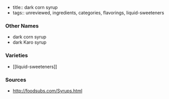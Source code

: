 - title:: dark corn syrup
- tags:: unreviewed, ingredients, categories, flavorings, liquid-sweeteners


### Other Names

* dark corn syrup
* dark Karo syrup

### Varieties

* [[liquid-sweeteners]]

### Sources
* http://foodsubs.com/Syrups.html
